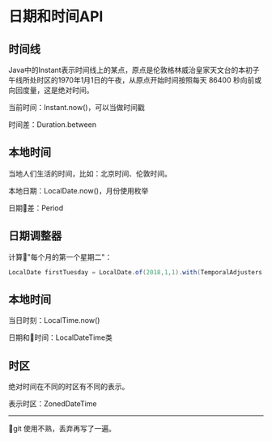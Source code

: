 #   日期和时间API

##  时间线

Java中的Instant表示时间线上的某点，原点是伦敦格林威治皇家天文台的本初子午线所处时区的1970年1月1日的午夜，从原点开始时间按照每天 86400 秒向前或向回度量，这是绝对时间。 

当前时间：Instant.now()，可以当做时间戳

时间差：Duration.between

##  本地时间

当地人们生活的时间，比如：北京时间、伦敦时间。

本地日期：LocalDate.now()，月份使用枚举

日期差：Period

##  日期调整器

计算"每个月的第一个星期二"：

```Java
LocalDate firstTuesday = LocalDate.of(2018,1,1).with(TemporalAdjusters.nextOrSame(DayOfWeek.TUESDAY));
```

##  本地时间

当日时刻：LocalTime.now()

日期和时间：LocalDateTime类

##  时区

绝对时间在不同的时区有不同的表示。

表示时区：ZonedDateTime

---

git 使用不熟，丢弃再写了一遍。

